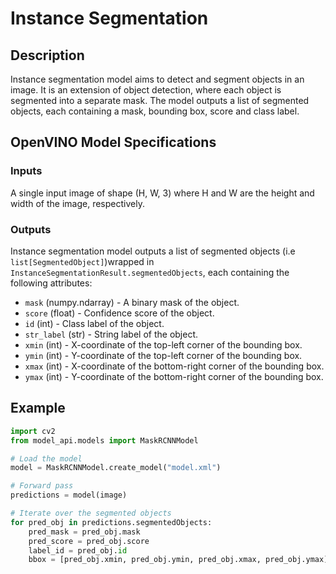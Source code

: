 # Instance Segmentation

## Description

Instance segmentation model aims to detect and segment objects in an image. It is an extension of object detection, where each object is segmented into a separate mask. The model outputs a list of segmented objects, each containing a mask, bounding box, score and class label.

## OpenVINO Model Specifications

### Inputs

A single input image of shape (H, W, 3) where H and W are the height and width of the image, respectively.

### Outputs

Instance segmentation model outputs a list of segmented objects (i.e `list[SegmentedObject]`)wrapped in `InstanceSegmentationResult.segmentedObjects`, each containing the following attributes:

- `mask` (numpy.ndarray) - A binary mask of the object.
- `score` (float) - Confidence score of the object.
- `id` (int) - Class label of the object.
- `str_label` (str) - String label of the object.
- `xmin` (int) - X-coordinate of the top-left corner of the bounding box.
- `ymin` (int) - Y-coordinate of the top-left corner of the bounding box.
- `xmax` (int) - X-coordinate of the bottom-right corner of the bounding box.
- `ymax` (int) - Y-coordinate of the bottom-right corner of the bounding box.

## Example

```python
import cv2
from model_api.models import MaskRCNNModel

# Load the model
model = MaskRCNNModel.create_model("model.xml")

# Forward pass
predictions = model(image)

# Iterate over the segmented objects
for pred_obj in predictions.segmentedObjects:
    pred_mask = pred_obj.mask
    pred_score = pred_obj.score
    label_id = pred_obj.id
    bbox = [pred_obj.xmin, pred_obj.ymin, pred_obj.xmax, pred_obj.ymax]
```
